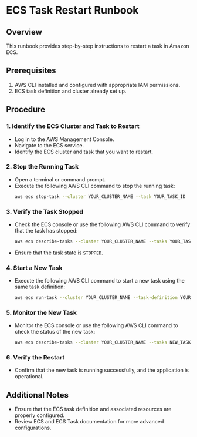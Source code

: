 # ECS Task Restart Runbook

## Overview
This runbook provides step-by-step instructions to restart a task in Amazon ECS.

## Prerequisites
1. AWS CLI installed and configured with appropriate IAM permissions.
2. ECS task definition and cluster already set up.

## Procedure

### 1. Identify the ECS Cluster and Task to Restart
   - Log in to the AWS Management Console.
   - Navigate to the ECS service.
   - Identify the ECS cluster and task that you want to restart.

### 2. Stop the Running Task
   - Open a terminal or command prompt.
   - Execute the following AWS CLI command to stop the running task:
     ```bash
     aws ecs stop-task --cluster YOUR_CLUSTER_NAME --task YOUR_TASK_ID
     ```

### 3. Verify the Task Stopped
   - Check the ECS console or use the following AWS CLI command to verify that the task has stopped:
     ```bash
     aws ecs describe-tasks --cluster YOUR_CLUSTER_NAME --tasks YOUR_TASK_ID
     ```
   - Ensure that the task state is `STOPPED`.

### 4. Start a New Task
   - Execute the following AWS CLI command to start a new task using the same task definition:
     ```bash
     aws ecs run-task --cluster YOUR_CLUSTER_NAME --task-definition YOUR_TASK_DEFINITION
     ```

### 5. Monitor the New Task
   - Monitor the ECS console or use the following AWS CLI command to check the status of the new task:
     ```bash
     aws ecs describe-tasks --cluster YOUR_CLUSTER_NAME --tasks NEW_TASK_ID
     ```

### 6. Verify the Restart
   - Confirm that the new task is running successfully, and the application is operational.

## Additional Notes
- Ensure that the ECS task definition and associated resources are properly configured.
- Review ECS and ECS Task documentation for more advanced configurations.


